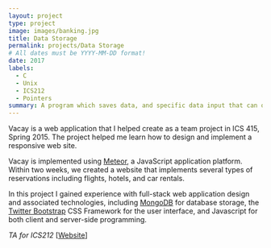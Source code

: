 ```yaml
---
layout: project
type: project
image: images/banking.jpg
title: Data Storage
permalink: projects/Data Storage
# All dates must be YYYY-MM-DD format!
date: 2017
labels:
  - C
  - Unix
  - ICS212
  - Pointers
summary: A program which saves data, and specific data input that can only be open by a key.
---
```


Vacay is a web application that I helped create as a team project in ICS 415, Spring 2015. The project helped me learn how to design and implement a responsive web site.

Vacay is implemented using [Meteor](http://meteor.com), a JavaScript application platform. Within two weeks, we created a website that implements several types of reservations including flights, hotels, and car rentals.

In this project I gained experience with full-stack web application design and associated technologies, including [MongoDB](http://mongodb.com) for database storage, the [Twitter Bootstrap](http://getbootstrap.com/) CSS Framework for the user interface, and Javascript for both client and server-side programming. 
 
<i>TA for ICS212</i> [[Website](http://www2.hawaii.edu/~tidota/)]
